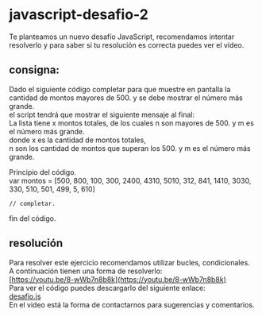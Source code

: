 # javascript-desafio-2
  Te planteamos un nuevo desafío JavaScript, recomendamos intentar resolverlo y para saber si tu resolución es correcta puedes ver el video.  
  ## consigna:  
    
  Dado el siguiente código completar para que muestre en pantalla la cantidad de montos mayores de 500. y  se debe mostrar el número más grande.  
el script tendrá que mostrar el siguiente mensaje al final:  
La lista tiene x montos totales, de los cuales n son mayores de 500. y m es el número más grande.  
donde x es la cantidad de montos totales,  
n son los cantidad de montos que superan los 500. y m es el número más grande.    
  
Principio del código.  
    var montos = [500, 800, 100, 300, 2400, 4310, 5010, 312, 841, 1410, 3030, 330, 510, 501, 499, 5, 610]    
    
    // completar.  
fin del código.    
## resolución  
  Para resolver este ejercicio recomendamos utilizar bucles, condicionales.  
  A continuación tienen una forma de resolverlo:  
  [https://youtu.be/8-wWb7n8b8k](https://youtu.be/8-wWb7n8b8k)  
  Para ver el código puedes descargarlo del siguiente  enlace:  
  [desafio.js](desafio.js)  
  En el video está la forma de contactarnos para sugerencias y comentarios.
